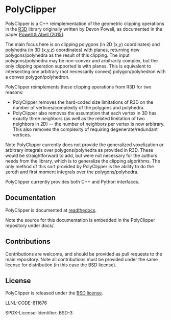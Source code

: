 PolyClipper
==============

PolyClipper is a C++ reimplementation of the geometric clipping operations in the [R3D](https://github.com/devonmpowell/r3d) library originally written by Devon Powell, as documented in the paper
[Powell & Abell (2015)](http://www.sciencedirect.com/science/article/pii/S0021999115003563).

The main focus here is on clipping polygons (in 2D (x,y) coordinates) and polyhedra (in 3D (x,y,z) coordinates) with planes, returning new polygons/polyhedra as the result of this clipping.  The input polygons/polyhedra may be non-convex and arbitrarily complex, but the only clipping operation supported is with planes.  This is equivalent to intersecting one arbitrary (not necessarily convex) polygon/polyhedron with a convex polygon/polyhedron.

PolyClipper reimplements these clipping operations from R3D for two reasons:
  * PolyClipper removes the hard-coded size limitations of R3D on the number of vertices/complexity of the polygons and polyhedra.
  * PolyClipper also removes the assumption that each vertex in 3D has exactly three neighbors (as well as the related limitation of two neighbors in 2D) -- the number of neighbors per vertex is now arbitrary.  This also removes the complexity of requiring degenerate/redundant vertices.

Note PolyClipper currently does not provide the generalized voxelization or arbitrary integrals over polygons/polyhedra as provided in R3D.   These would be straightforward to add, but were not necessary for the authors needs from the library, which is to generalize the clipping algorithms.  The only method of this sort provided by PolyClipper is the ability to do the zeroth and first moment integrals over the polygons/polyhedra.

PolyClipper currently provides both C++ and Python interfaces.

Documentation
-------------

PolyClipper is documented at [readthedocs](https://PolyClipper.readthedocs.io/en/latest/).

Note the source for this documentation is embedded in the PolyClipper repository under docs/.

Contributions
-------------

Contributions are welcome, and should be provided as pull requests to the main repository.  Note all contributions must be provided under the same license for distribution (in this case the BSD license).

License
-------

PolyClipper is released under the [BSD license](https://github.com/LLNL/PolyClipper/blob/master/LICENSE).

LLNL-CODE-811676

SPDX-License-Identifier: BSD-3
